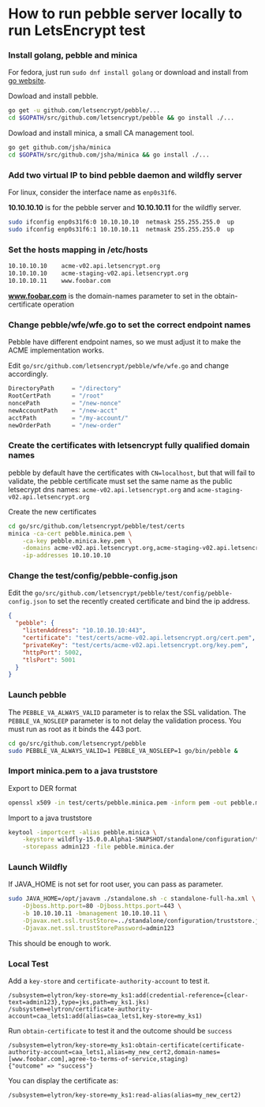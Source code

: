 # How to run pebble server locally to run LetsEncrypt test


### Install golang, pebble and minica


For fedora, just run `sudo dnf install golang` or download and install from [go website](https://golang.org/dl/).

Dowload and install pebble.
```bash
go get -u github.com/letsencrypt/pebble/...
cd $GOPATH/src/github.com/letsencrypt/pebble && go install ./...
```

Dowload and install minica, a small CA management tool.
```bash
go get github.com/jsha/minica
cd $GOPATH/src/github.com/jsha/minica && go install ./...
```

### Add two virtual IP to bind pebble daemon and wildfly server

For linux, consider the interface name as `enp0s31f6`.

**10.10.10.10** is for the pebble server and **10.10.10.11** for the wildfly server.
```bash
sudo ifconfig enp0s31f6:0 10.10.10.10  netmask 255.255.255.0  up
sudo ifconfig enp0s31f6:1 10.10.10.11  netmask 255.255.255.0  up
```

###  Set the hosts mapping in /etc/hosts

```bash
10.10.10.10    acme-v02.api.letsencrypt.org
10.10.10.10    acme-staging-v02.api.letsencrypt.org
10.10.10.11    www.foobar.com
```

**www.foobar.com** is the domain-names parameter to set in the obtain-certificate operation

### Change pebble/wfe/wfe.go to set the correct endpoint names


Pebble have different endpoint names, so we must adjust it to make the ACME implementation works.

Edit `go/src/github.com/letsencrypt/pebble/wfe/wfe.go` and change accordingly.

```go
DirectoryPath     = "/directory"
RootCertPath      = "/root"
noncePath         = "/new-nonce"
newAccountPath    = "/new-acct"
acctPath          = "/my-account/"
newOrderPath      = "/new-order"
```

### Create the certificates with letsencrypt fully qualified domain names

pebble by default have the certificates with `CN=localhost`, but that will fail to validate, the pebble certificate must set the same name as the public letsecrypt dns names: `acme-v02.api.letsencrypt.org` and `acme-staging-v02.api.letsencrypt.org`

Create the new certificates
```bash
cd go/src/github.com/letsencrypt/pebble/test/certs
minica -ca-cert pebble.minica.pem \
    -ca-key pebble.minica.key.pem \
    -domains acme-v02.api.letsencrypt.org,acme-staging-v02.api.letsencrypt.org \
    -ip-addresses 10.10.10.10
```

### Change the test/config/pebble-config.json


Edit the `go/src/github.com/letsencrypt/pebble/test/config/pebble-config.json` to set the recently created certificate and bind the ip address.

```json
{
  "pebble": {
    "listenAddress": "10.10.10.10:443",
    "certificate": "test/certs/acme-v02.api.letsencrypt.org/cert.pem",
    "privateKey": "test/certs/acme-v02.api.letsencrypt.org/key.pem",
    "httpPort": 5002,
    "tlsPort": 5001
  }
}
```

### Launch pebble

The `PEBBLE_VA_ALWAYS_VALID` parameter is to relax the SSL validation.
The `PEBBLE_VA_NOSLEEP` parameter is to not delay the validation process.
You must run as root as it binds the 443 port.
```bash
cd go/src/github.com/letsencrypt/pebble
sudo PEBBLE_VA_ALWAYS_VALID=1 PEBBLE_VA_NOSLEEP=1 go/bin/pebble &
```
### Import minica.pem to a java truststore


Export to DER format
```bash
openssl x509 -in test/certs/pebble.minica.pem -inform pem -out pebble.minica.der -outform der
```
Import to a java truststore
```bash
keytool -importcert -alias pebble.minica \
	-keystore wildfly-15.0.0.Alpha1-SNAPSHOT/standalone/configuration/truststore.jks \
    -storepass admin123 -file pebble.minica.der
```
### Launch Wildfly

If JAVA_HOME is not set for root user, you can pass as parameter.
```bash
sudo JAVA_HOME=/opt/javavm ./standalone.sh -c standalone-full-ha.xml \
    -Djboss.http.port=80 -Djboss.https.port=443 \
    -b 10.10.10.11 -bmanagement 10.10.10.11 \
    -Djavax.net.ssl.trustStore=../standalone/configuration/truststore.jks \
    -Djavax.net.ssl.trustStorePassword=admin123
```
This should be enough to work.

### Local Test


Add a `key-store` and `certificate-authority-account` to test it.

```
/subsystem=elytron/key-store=my_ks1:add(credential-reference={clear-text=admin123},type=jks,path=my_ks1.jks)
/subsystem=elytron/certificate-authority-account=caa_lets1:add(alias=caa_lets1,key-store=my_ks1)
```

Run `obtain-certificate` to test it and the outcome should be `success`

```
/subsystem=elytron/key-store=my_ks1:obtain-certificate(certificate-authority-account=caa_lets1,alias=my_new_cert2,domain-names=[www.foobar.com],agree-to-terms-of-service,staging)
{"outcome" => "success"}
```

You can display the certificate as:
```
/subsystem=elytron/key-store=my_ks1:read-alias(alias=my_new_cert2)
```